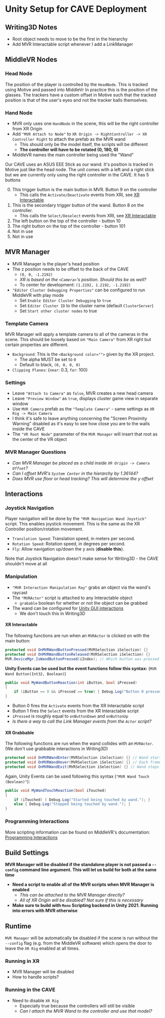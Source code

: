 # Unity Setup for CAVE Deployment

## Writing3D Notes

- Root object needs to move to be the first in the hierarchy
- Add MVR Interactable script whenever I add a LinkManager

## MiddleVR Nodes

### Head Node

The position of the player is controlled by the `HeadNode`. This is tracked using Motive and passed into MiddleVr In practice this is the position of the glasses. The trackers have a custom offset in Motive such that the tracked position is that of the user's eyes and not the tracker balls themselves.

### Hand Node

- MVR only uses one `HandNode` in the scene, this will be the right controller from XR Origin
- Add `"MVR Attach to Node"` to `XR Origin -> RightController -> XR Controller Right` to attach the prefab as the MVR wand
  - This should only be the model itself, the scripts will be different
  - **The controller will have to be rotated (0, 180, 0)**
- MiddleVR names the main controller being used the "Wand"

Our CAVE uses an ASUS EEE Stick as our wand. It's position is tracked in Motive just like the head node. The unit comes with a left and a right stick but we are currently only using the right controller in the CAVE. It has 5 buttons

0. This trigger button is the main button in MVR. Button 9 on the controller
   - This calls the `Activate/Deactivate` events from XRI, see [XR Interactable](#xr-interactable)
1. This is the secondary trigger button of the wand. Button 8 on the controller.
   - This calls the `Select/Deselect` events from XRI, see [XR Interactable](#xr-interactable)
2. The left button on the top of the controller - button 10
3. The right button on the top of the controller - button 101
4. Not in use
5. Not in use

## MVR Manager

- MVR Manager is the player's head position
- The z position needs to be offset to the back of the CAVE
  - `(0, 0, -1.2192)`
  - _XR is based on the `<Camera>`'s position. Should this be as well?_
  - To center for development: `(1.2192, 1.2192, -1.2192)`
- `"Editor Cluster Debugging Properties"` can be configured to run MiddleVR with play mode
  - Set `Enable Editor Cluster Debugging` to `true`
  - Set `Editor Cluster ID` to the cluster name (default `ClusterServer`)
  - Set `Start other cluster nodes` to true

### Template Camera

MVR Manager will apply a template camera to all of the cameras in the scene. This should be loosely based on `"Main Camera"` from XR right but certain properties are different.

- `Background`: This is the `<Background color="">` given by the XR project.
  - The alpha MUST be set to `0`
  - Default to black, `(0, 0, 0, 0)`
- `Clipping Planes`: {`near`: 0.3, `far`: 100}

### Settings

- Leave `"Attach to Camera"` as `false`, MVR creates a new head camera
- Leave `"Preview Window"` as `true`, displays cluster game view in separate window
- Use `MVR Camera` prefab as the `"Template Camera"` - same settings as `XR Rig -> Main Camera`
- I think it's safe to leave anything concerning the "Screen Proximity Warning" disabled as it's easy to see how close you are to the walls inside the CAVE
- The `"VR Root Node"` parameter of the `MVR Manager` will insert that root as the center of the VR object

### MVR Manager Questions

- _Can MVR Manager be placed as a child inside `XR Origin -> Camera Offset`?_
- _Can I offset MVR's `System Center` in the hierarchy by 1.36144?_
- _Does MVR use floor or head tracking? This will determine the y offset_

## Interactions

### Joystick Navigation

Player navigation will be done by the `"MVR Navigation Wand Joystick"` script. This enables joystick movement. This is the same as the XR Controller position/rotation movement.

- `Translation Speed`: Translation speed, in meters per second.
- `Rotation Speed`: Rotation speed, in degrees per second.
- `Fly`: Allow navigation up/down the y axis (**disable this**).

Note that Joystick Navigation doesn't make sense for Writing3D - the CAVE shouldn't move at all

### Manipulation

- `"MVR Interaction Manipulation Ray"` grabs an object via the wand's raycast
- The `"MVRActor"` script is attached to any Interactable object
  - `grabable` boolean for whether or not the object can be grabbed
- The wand can be configured for [Unity GUI interactions](https://www.middlevr.com/2/doc/current/TutoUnityGUI.html)
  - We don't touch this in Writing3D

#### XR Interactable

The following functions are run when an `MVRActor` is clicked on with the main button:

```cs
protected void OnMVRWandButtonPressed(MVRSelection iSelection) {}
protected void OnMVRWandButtonReleased(MVRSelection iSelection) {}
MVR.DeviceMgr.IsWandButtonPressed(iIndex); // Which button was pressed
```

**Unity Events can be used but the event functions follow this syntax:** (`MVR Wand Button(Int32, Boolean)`)

```c#
public void MyWandButtonReaction(int iButton, bool iPressed)
{
    if (iButton == 0 && iPressed == true) { Debug.Log("Button 0 pressed!"); }
}
```

- Button 0 fires the `Activate` events from the XR Interactable script
- Button 1 fires the `Select` events from the XR Interactable script
- `iPressed` is roughly equal to `onButtonDown` and `onButtonUp`
- _Is there a way to call the Link Manager events from the `Actor` script?_

#### XR Grabbable

The following functions are run when the wand collides with an `MVRActor`. (We don't use grabbable interactions in Writing3D)

```cs
protected void OnMVRWandEnter(MVRSelection iSelection) {} // Wand starts colliding the actor
protected void OnMVRWandHover(MVRSelection iSelection) {} // Each frame wand is inside actor
protected void OnMVRWandExit(MVRSelection iSelection) {} // Wand stops colliding the actor
```

Again, Unity Events can be used following this syntax (`"MVR Wand Touch (Boolean)"`):

```cs
public void MyWandTouchReaction(bool iTouched)
{
    if (iTouched) { Debug.Log("Started being touched by wand."); }
    else { Debug.Log("Stopped being touched by wand."); }
}
```

### Programming Interactions

More scripting information can be found on MiddleVR's documentation: [Programming Interactions](https://www.middlevr.com/2/doc/current/UnityVRInteractions.html#programming-interactions)

## Build Settings

**MVR Manager will be disabled if the standalone player is not passed a `--config` command line argument. This will let us build for both at the same time**

- **Need a script to enable all of the MVR scripts when MVR Manager is enabled**
  - _This can be attached to the MVR Manager directly?_
  - _All of XR Origin will be disabled? Not sure if this is necessary_
- **Make sure to build with `Mono` Scripting backend in Unity 2021. Running into errors with MVR otherwise**

## Runtime

`MVR Manager` will be automatically be disabled if the scene is run without the `--config` flag (e.g. from the MiddleVR software) which opens the door to leave the `XR Rig` enabled at all times.

### Running in XR

- MVR Manager will be disabled
- How to handle scripts?

### Running in the CAVE

- Need to disable `XR Rig`
  - Especially true because the controllers will still be visible
  - _Can I attach the MVR Wand to the controller and use that model?_
